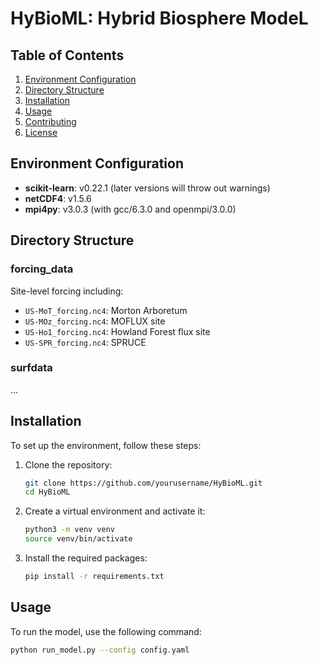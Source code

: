 # HyBioML: Hybrid Biosphere ModeL

## Table of Contents
1. [Environment Configuration](#environment-configuration)
2. [Directory Structure](#directory-structure)
3. [Installation](#installation)
4. [Usage](#usage)
5. [Contributing](#contributing)
6. [License](#license)

## Environment Configuration

- **scikit-learn**: v0.22.1 (later versions will throw out warnings)
- **netCDF4**: v1.5.6
- **mpi4py**: v3.0.3 (with gcc/6.3.0 and openmpi/3.0.0)

## Directory Structure

### forcing_data
Site-level forcing including:
- `US-MoT_forcing.nc4`: Morton Arboretum
- `US-MOz_forcing.nc4`: MOFLUX site
- `US-Ho1_forcing.nc4`: Howland Forest flux site
- `US-SPR_forcing.nc4`: SPRUCE

### surfdata
...

## Installation

To set up the environment, follow these steps:

1. Clone the repository:
    ```sh
    git clone https://github.com/yourusername/HyBioML.git
    cd HyBioML
    ```

2. Create a virtual environment and activate it:
    ```sh
    python3 -m venv venv
    source venv/bin/activate
    ```

3. Install the required packages:
    ```sh
    pip install -r requirements.txt
    ```

## Usage

To run the model, use the following command:
```sh
python run_model.py --config config.yaml